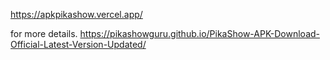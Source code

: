https://apkpikashow.vercel.app/

for more details.
https://pikashowguru.github.io/PikaShow-APK-Download-Official-Latest-Version-Updated/
